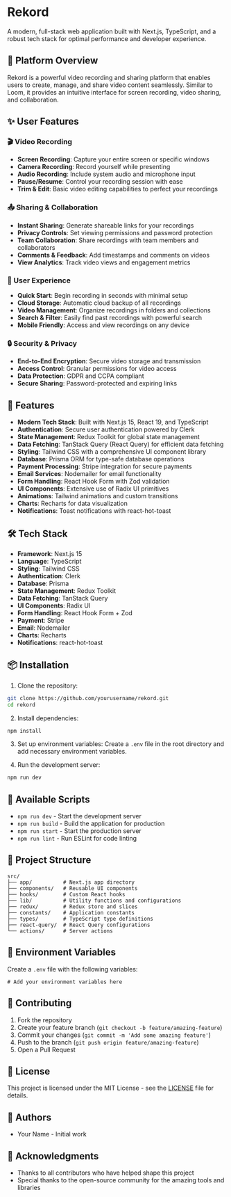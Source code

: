 # Rekord

A modern, full-stack web application built with Next.js, TypeScript, and a robust tech stack for optimal performance and developer experience.

## 🎥 Platform Overview

Rekord is a powerful video recording and sharing platform that enables users to create, manage, and share video content seamlessly. Similar to Loom, it provides an intuitive interface for screen recording, video sharing, and collaboration.

## ✨ User Features

### 🎬 Video Recording
- **Screen Recording**: Capture your entire screen or specific windows
- **Camera Recording**: Record yourself while presenting
- **Audio Recording**: Include system audio and microphone input
- **Pause/Resume**: Control your recording session with ease
- **Trim & Edit**: Basic video editing capabilities to perfect your recordings

### 📤 Sharing & Collaboration
- **Instant Sharing**: Generate shareable links for your recordings
- **Privacy Controls**: Set viewing permissions and password protection
- **Team Collaboration**: Share recordings with team members and collaborators
- **Comments & Feedback**: Add timestamps and comments on videos
- **View Analytics**: Track video views and engagement metrics

### 🎯 User Experience
- **Quick Start**: Begin recording in seconds with minimal setup
- **Cloud Storage**: Automatic cloud backup of all recordings
- **Video Management**: Organize recordings in folders and collections
- **Search & Filter**: Easily find past recordings with powerful search
- **Mobile Friendly**: Access and view recordings on any device

### 🔒 Security & Privacy
- **End-to-End Encryption**: Secure video storage and transmission
- **Access Control**: Granular permissions for video access
- **Data Protection**: GDPR and CCPA compliant
- **Secure Sharing**: Password-protected and expiring links

## 🚀 Features

- **Modern Tech Stack**: Built with Next.js 15, React 19, and TypeScript
- **Authentication**: Secure user authentication powered by Clerk
- **State Management**: Redux Toolkit for global state management
- **Data Fetching**: TanStack Query (React Query) for efficient data fetching
- **Styling**: Tailwind CSS with a comprehensive UI component library
- **Database**: Prisma ORM for type-safe database operations
- **Payment Processing**: Stripe integration for secure payments
- **Email Services**: Nodemailer for email functionality
- **Form Handling**: React Hook Form with Zod validation
- **UI Components**: Extensive use of Radix UI primitives
- **Animations**: Tailwind animations and custom transitions
- **Charts**: Recharts for data visualization
- **Notifications**: Toast notifications with react-hot-toast

## 🛠️ Tech Stack

- **Framework**: Next.js 15
- **Language**: TypeScript
- **Styling**: Tailwind CSS
- **Authentication**: Clerk
- **Database**: Prisma
- **State Management**: Redux Toolkit
- **Data Fetching**: TanStack Query
- **UI Components**: Radix UI
- **Form Handling**: React Hook Form + Zod
- **Payment**: Stripe
- **Email**: Nodemailer
- **Charts**: Recharts
- **Notifications**: react-hot-toast

## 📦 Installation

1. Clone the repository:
```bash
git clone https://github.com/yourusername/rekord.git
cd rekord
```

2. Install dependencies:
```bash
npm install
```

3. Set up environment variables:
Create a `.env` file in the root directory and add necessary environment variables.

4. Run the development server:
```bash
npm run dev
```

## 🔧 Available Scripts

- `npm run dev` - Start the development server
- `npm run build` - Build the application for production
- `npm run start` - Start the production server
- `npm run lint` - Run ESLint for code linting

## 📁 Project Structure

```
src/
├── app/          # Next.js app directory
├── components/   # Reusable UI components
├── hooks/        # Custom React hooks
├── lib/          # Utility functions and configurations
├── redux/        # Redux store and slices
├── constants/    # Application constants
├── types/        # TypeScript type definitions
├── react-query/  # React Query configurations
└── actions/      # Server actions
```

## 🔐 Environment Variables

Create a `.env` file with the following variables:

```env
# Add your environment variables here
```

## 🤝 Contributing

1. Fork the repository
2. Create your feature branch (`git checkout -b feature/amazing-feature`)
3. Commit your changes (`git commit -m 'Add some amazing feature'`)
4. Push to the branch (`git push origin feature/amazing-feature`)
5. Open a Pull Request

## 📝 License

This project is licensed under the MIT License - see the [LICENSE](LICENSE) file for details.

## 👥 Authors

- Your Name - Initial work

## 🙏 Acknowledgments

- Thanks to all contributors who have helped shape this project
- Special thanks to the open-source community for the amazing tools and libraries
